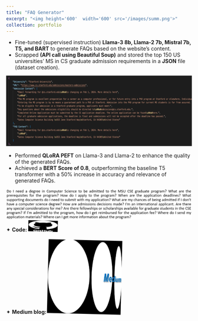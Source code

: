 ```yaml
---
title: "FAQ Generator"
excerpt: "<img height='600'  width='600' src='/images/summ.png'>"
collection: portfolio
---
```


* Fine-tuned (supervised instruction) **Llama-3 8b, Llama-2 7b, Mistral 7b, T5, and BART** to generate FAQs based on the website’s content.
* Scrapped **(API call using Beautiful Soup)** and stored the top 150 US universities’ MS in CS graduate admission requirements in a **JSON** file (dataset creation).

<img src="/images/faqjs.png">

* Performed **QLoRA PEFT** on Llama-3 and Llama-2 to enhance the quality of the generated FAQs.
* Achieved a **BERT Score of 0.8**, outperforming the baseline T5 transformer with a 50% increase in accuracy and relevance of generated FAQs.

<img src="/images/qllama3.png">

<div class="flexcontainer">
  <div>
        <span>✦ <strong>Code:</strong></span> <a href="https://github.com/SudarshanaSRao/CSCI-499_final_project" onclick="trackOutboundLink(this);">
      <img class="bounce" height="30px" src="/images/github-logo-git-hub-icon-with-text-on-white-and-black-background-free-vector.jpg" width="80px">
    </a>
  </div>
</div>

<div class="flexcontainer">
  <div>
        <span>✦ <strong>Medium blog:</strong></span> <a href="https://medium.com/@sudarshanasrao/faq-generation-using-large-language-models-88746c9381a6" onclick="trackOutboundLink(this);">
      <img class="bounce" height="200px" src="/images/unmanned.png" width="200px">
    </a>
  </div>
</div>
<style>
  .flexcontainer {
    display: flex;
    align-items: center;
    margin-bottom: 20px; /* Adjust the value as needed */  
  }
  @keyframes bounce {
    0%, 20%, 50%, 80%, 100% { transform: rotate(0deg); }
    40% { transform: rotate(-10deg); }
    60% { transform: rotate(7deg); }  
  }
  .bounce {
    display: inline-block;
    animation: bounce 1s ease infinite;
    transform-origin: center; /* Pivot around the top center */
  }
</style>

<!-- This is an item in your portfolio. It can be have images or nice text. If you name the file .md, it will be parsed as markdown. If you name the file .html, it will be parsed as HTML.  -->
